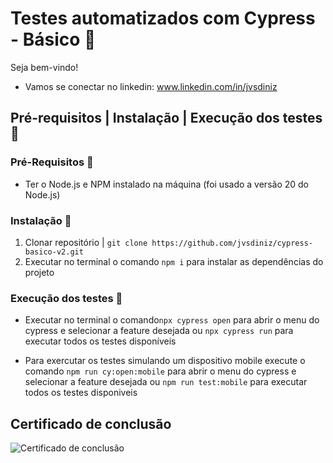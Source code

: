 # Testes automatizados com Cypress - Básico 🚀
Seja bem-vindo!
- Vamos se conectar no linkedin: www.linkedin.com/in/jvsdiniz

## Pré-requisitos | Instalação | Execução dos testes 📝

### Pré-Requisitos 📝
- Ter o Node.js e NPM instalado na máquina (foi usado a versão 20 do Node.js)

### Instalação 📝
1. Clonar repositório | `git clone https://github.com/jvsdiniz/cypress-basico-v2.git`
2. Executar no terminal o comando `npm i` para instalar as dependências do projeto

### Execução dos testes 📝
- Executar no terminal o comando`npx cypress open` para abrir o menu do cypress e selecionar a feature desejada ou `npx cypress run` para executar todos os testes disponíveis

- Para exercutar os testes simulando um dispositivo mobile execute o comando `npm run cy:open:mobile` para abrir o menu do cypress e selecionar a feature desejada ou `npm run test:mobile` para executar todos os testes disponiveis

## Certificado de conclusão
![Certificado de conclusão](https://www.udemy.com/certificate/UC-b1946f7a-932e-48e0-abda-5712fd4d943a/)
